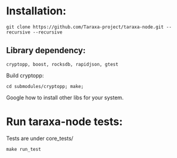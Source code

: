 # Installation:
```
git clone https://github.com/Taraxa-project/taraxa-node.git --recursive --recursive
```

## Library dependency:

```
cryptopp, boost, rocksdb, rapidjson, gtest
```

Build cryptopp:
```
cd submodules/cryptopp; make;
```
Google how to install other libs for your system.

# Run taraxa-node tests:
Tests are under core_tests/
```
make run_test
```
